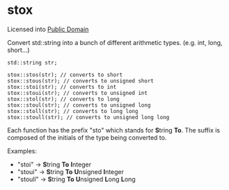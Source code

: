 stox
====
Licensed into [Public Domain](http://unlicense.org/)

Convert std::string into a bunch of different arithmetic types. (e.g. int, long, short...)

    std::string str;
  
    stox::stos(str); // converts to short
    stox::stous(str); // converts to unsigned short
    stox::stoi(str); // converts to int
    stox::stoui(str); // converts to unsigned int
    stox::stol(str); // converts to long
    stox::stoul(str); // converts to unsigned long
    stox::stoll(str); // converts to long long
    stox::stoull(str); // converts to unsigned long long

Each function has the prefix "sto" which stands for **S**tring **To**.
The suffix is composed of the initials of the type being converted to.

Examples:
* "stoi" -> **S**tring **To** **I**nteger
* "stoui" -> **S**tring **To** **U**nsigned **I**nteger
* "stoull" -> **S**tring **To** **U**nsigned **L**ong **L**ong
